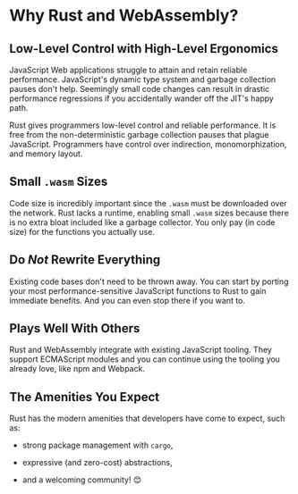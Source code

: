 # Why Rust and WebAssembly?

## Low-Level Control with High-Level Ergonomics

JavaScript Web applications struggle to attain and retain reliable performance.
JavaScript's dynamic type system and garbage collection pauses don't help.
Seemingly small code changes can result in drastic performance regressions if
you accidentally wander off the JIT's happy path.

Rust gives programmers low-level control and reliable performance. It is free
from the non-deterministic garbage collection pauses that plague JavaScript.
Programmers have control over indirection, monomorphization, and memory layout.

## Small `.wasm` Sizes

Code size is incredibly important since the `.wasm` must be downloaded over the
network. Rust lacks a runtime, enabling small `.wasm` sizes because there is no
extra bloat included like a garbage collector. You only pay (in code size) for
the functions you actually use.

## Do *Not* Rewrite Everything

Existing code bases don't need to be thrown away. You can start by porting your
most performance-sensitive JavaScript functions to Rust to gain immediate
benefits. And you can even stop there if you want to.

## Plays Well With Others

Rust and WebAssembly integrate with existing JavaScript tooling. They support
ECMAScript modules and you can continue using the tooling you already love, like
npm and Webpack.

## The Amenities You Expect

Rust has the modern amenities that developers have come to expect, such as:

* strong package management with `cargo`,

* expressive (and zero-cost) abstractions,

* and a welcoming community! 😊
